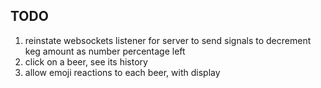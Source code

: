 <!-- THIS IS SPECIFICALLY FOR THE CLIENT, THERE'S ANOTHER ONE OF THESE IN ROOT / -->

## TODO 

1. reinstate websockets listener for server to send signals to decrement keg amount as number percentage left
2. click on a beer, see its history
3. allow emoji reactions to each beer, with display